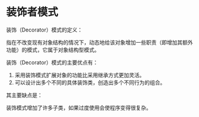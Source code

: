 # 装饰者模式
装饰（Decorator）模式的定义：

指在不改变现有对象结构的情况下，动态地给该对象增加一些职责（即增加其额外功能）的模式，它属于对象结构型模式。

装饰（Decorator）模式的主要优点有：
1. 采用装饰模式扩展对象的功能比采用继承方式更加灵活。
2. 可以设计出多个不同的具体装饰类，创造出多个不同行为的组合。

其主要缺点是：

装饰模式增加了许多子类，如果过度使用会使程序变得很复杂。